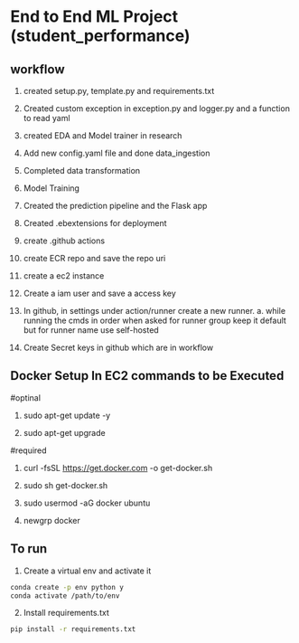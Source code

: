 # End to End ML Project (student_performance)

## workflow
1. created setup.py, template.py and requirements.txt

2. Created custom exception in exception.py and logger.py and a function to read yaml

3. created EDA and Model trainer in research

4. Add new config.yaml file and done data_ingestion

5. Completed data transformation

6. Model Training

7. Created the prediction pipeline and the Flask app

8. Created .ebextensions for deployment

9. create .github actions

10. create ECR repo and save the repo uri 

11. create a ec2 instance 

12. Create a iam user and save a access key

13. In github, in settings under action/runner create a new runner.
        a. while running the cmds in order when asked for runner group keep it default but for runner name use self-hosted

14. Create Secret keys in github which are in workflow

## Docker Setup In EC2 commands to be Executed
#optinal
1. sudo apt-get update -y

2. sudo apt-get upgrade

#required

1. curl -fsSL https://get.docker.com -o get-docker.sh

2. sudo sh get-docker.sh

3. sudo usermod -aG docker ubuntu

4. newgrp docker 

## To run 
1. Create a virtual env and activate it
```bash
conda create -p env python y
conda activate /path/to/env
```

2. Install requirements.txt
```bash
pip install -r requirements.txt
```